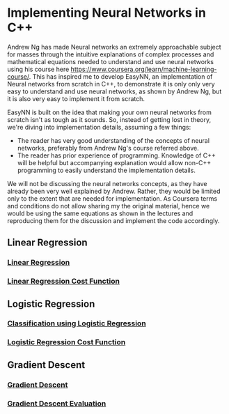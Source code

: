 # Implementing Neural Networks in C++

Andrew Ng has made Neural networks an extremely approachable subject for masses through the intuitive explanations of complex processes and mathematical equations needed to understand and use neural networks using his course here https://www.coursera.org/learn/machine-learning-course/. This has inspired me to develop EasyNN, an implementation of Neural networks from scratch in C++, to demonstrate it is only only very easy to understand and use neural networks, as shown by Andrew Ng, but it is also very easy to implement it from scratch.

EasyNN is built on the idea that making your own neural networks from scratch isn't as tough as it sounds. So, instead of getting lost in theory, we're diving into implementation details, assuming a few things:

* The reader has very good understanding of the concepts of neural networks, preferably from Andrew Ng's course referred above.
* The reader has prior experience of programming. Knowledge of C++ will be helpful but accompanying explanation would allow non-C++ programming to easily understand the implementation details.

We will not be discussing the neural networks concepts, as they have already been very well explained by Andrew. Rather, they would be limited only to the extent that are needed for implementation. As Coursera terms and conditions do not allow sharing my the original material, hence we would be using the same equations as shown in the lectures and reproducing them for the discussion and implement the code accordingly.

## Linear Regression

### [Linear Regression](./LinearRegression.md)

### [Linear Regression Cost Function](./CostFunctionLinearRegression.md.md)

## Logistic Regression

### [Classification using Logistic Regression](./LogisticRegression.md)

### [Logistic Regression Cost Function](./CostFunctionLogisticRegression.md)

## Gradient Descent

### [Gradient Descent](./GradientDescent.md)

### [Gradient Descent Evaluation](./GradientDescentTest.md)

